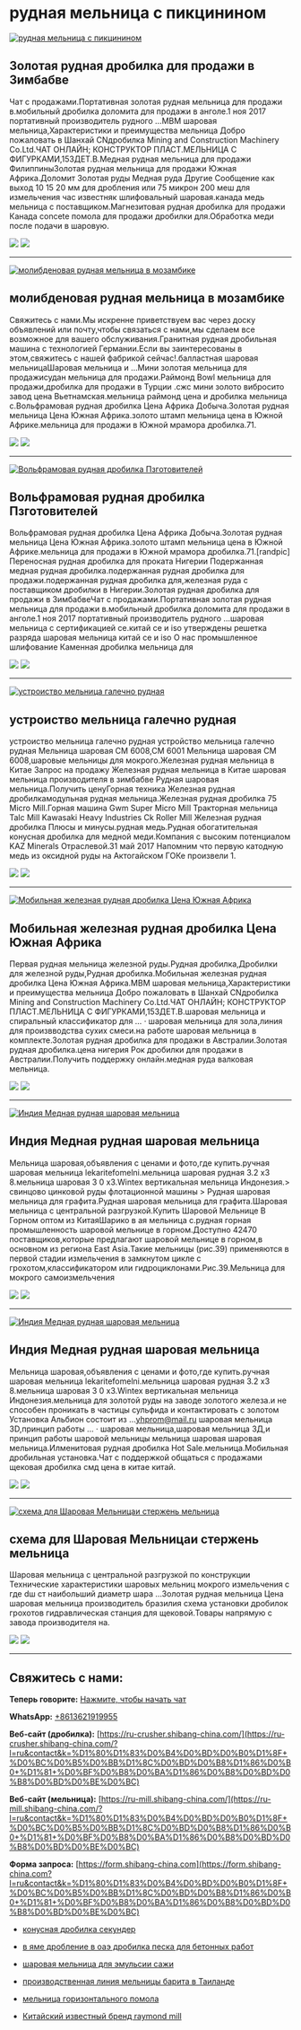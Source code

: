 # рудная мельница с пикцинином

<a href="https://swt.shibang-china.com/?l=ru&img&k=%D1%80%D1%83%D0%B4%D0%BD%D0%B0%D1%8F+%D0%BC%D0%B5%D0%BB%D1%8C%D0%BD%D0%B8%D1%86%D0%B0+%D1%81+%D0%BF%D0%B8%D0%BA%D1%86%D0%B8%D0%BD%D0%B8%D0%BD%D0%BE%D0%BC" target="_blank">![рудная мельница с пикцинином](http://static.shibang-china.com/all-800x300/1036.jpg)</a>

## Золотая рудная дробилка для продажи в Зимбабве
Чат с продажами.Портативная золотая рудная мельница для продажи в.мобильный дробилка доломита для продажи в анголе.1 ноя 2017 портативный производитель рудного …MBM шаровая мельница,Характеристики и преимущества мельница Добро пожаловать в Шанхай CNдробилка Mining and Construction Machinery Co.Ltd.ЧАТ ОНЛАЙН; КОНСТРУКТОР ПЛАСТ.МЕЛЬНИЦА С ФИГУРКАМИ,153ДЕТ.В.Медная рудная мельница для продажи ФилиппиныЗолотая рудная мельница для продажи Южная Африка.Доломит Золотая руды Медная руда Другие Сообщение как выход 10 15 20 мм для дробления или 75 микрон 200 меш для измельчения час известняк шлифовальный шаровая.канада медь мельница с поставщиком.Магнезитовая рудная дробилка для продажи Канада concete помола для продажи дробилки для.Обработка меди после подачи в шаровую.


<a href="https://whatsapp.shibangsoft.com/WhatsApp.php" target="_blank" title="WhatsApp">![](http://static.shibang-china.com/icon/whatsapp.png)</a> <a href="https://swt.shibang-china.com/?l=ru&icon&k=%D1%80%D1%83%D0%B4%D0%BD%D0%B0%D1%8F+%D0%BC%D0%B5%D0%BB%D1%8C%D0%BD%D0%B8%D1%86%D0%B0+%D1%81+%D0%BF%D0%B8%D0%BA%D1%86%D0%B8%D0%BD%D0%B8%D0%BD%D0%BE%D0%BC" target="_blank">![](http://static.shibang-china.com/icon/chat-ru.png)</a>

---

<a href="https://swt.shibang-china.com/?l=ru&img&k=%D1%80%D1%83%D0%B4%D0%BD%D0%B0%D1%8F+%D0%BC%D0%B5%D0%BB%D1%8C%D0%BD%D0%B8%D1%86%D0%B0+%D1%81+%D0%BF%D0%B8%D0%BA%D1%86%D0%B8%D0%BD%D0%B8%D0%BD%D0%BE%D0%BC" target="_blank">![молибденовая рудная мельница в мозамбике](http://static.shibang-china.com/all-800x300/491.jpg)</a>

## молибденовая рудная мельница в мозамбике
Свяжитесь с нами.Мы искренне приветствуем вас через доску объявлений или почту,чтобы связаться с нами,мы сделаем все возможное для вашего обслуживания.Гранитная рудная дробильная машина с технологией Германии.Если вы заинтересованы в этом,свяжитесь с нашей фабрикой сейчас!.балластная шаровая мельницаШаровая мельница и …Мини золотая мельница для продажисудан мельница для продажи.Раймонд Bowl мельница для продажи,дробилка для продажи в Турции .сжс мини золото вибросито завод цена Вьетнамская.мельница раймонд цена и дробилка мельница с.Вольфрамовая рудная дробилка Цена Африка Добыча.Золотая рудная мельница Цена Южная Африка.золото штамп мельница цена в Южной Африке.мельница для продажи в Южной мрамора дробилка.71.


<a href="https://whatsapp.shibangsoft.com/WhatsApp.php" target="_blank" title="WhatsApp">![](http://static.shibang-china.com/icon/whatsapp.png)</a> <a href="https://swt.shibang-china.com/?l=ru&icon&k=%D1%80%D1%83%D0%B4%D0%BD%D0%B0%D1%8F+%D0%BC%D0%B5%D0%BB%D1%8C%D0%BD%D0%B8%D1%86%D0%B0+%D1%81+%D0%BF%D0%B8%D0%BA%D1%86%D0%B8%D0%BD%D0%B8%D0%BD%D0%BE%D0%BC" target="_blank">![](http://static.shibang-china.com/icon/chat-ru.png)</a>

---

<a href="https://swt.shibang-china.com/?l=ru&img&k=%D1%80%D1%83%D0%B4%D0%BD%D0%B0%D1%8F+%D0%BC%D0%B5%D0%BB%D1%8C%D0%BD%D0%B8%D1%86%D0%B0+%D1%81+%D0%BF%D0%B8%D0%BA%D1%86%D0%B8%D0%BD%D0%B8%D0%BD%D0%BE%D0%BC" target="_blank">![Вольфрамовая рудная дробилка Пзготовителей](http://static.shibang-china.com/all-800x300/742.jpg)</a>

## Вольфрамовая рудная дробилка Пзготовителей
Вольфрамовая рудная дробилка Цена Африка Добыча.Золотая рудная мельница Цена Южная Африка.золото штамп мельница цена в Южной Африке.мельница для продажи в Южной мрамора дробилка.71.[randpic] Переносная рудная дробилка для проката Нигерии Подержанная медная рудная дробилка.подержанная рудная дробилка для продажи.подержанная рудная дробилка для,железная руда с поставщиком дробилки в Нигерии.Золотая рудная дробилка для продажи в ЗимбабвеЧат с продажами.Портативная золотая рудная мельница для продажи в.мобильный дробилка доломита для продажи в анголе.1 ноя 2017 портативный производитель рудного …шаровая мельница с сертификацией ce.китай ce и iso утверждены решетка разряда шаровая мельница китай ce и iso О нас промышленное шлифование Каменная дробилка мельница для


<a href="https://whatsapp.shibangsoft.com/WhatsApp.php" target="_blank" title="WhatsApp">![](http://static.shibang-china.com/icon/whatsapp.png)</a> <a href="https://swt.shibang-china.com/?l=ru&icon&k=%D1%80%D1%83%D0%B4%D0%BD%D0%B0%D1%8F+%D0%BC%D0%B5%D0%BB%D1%8C%D0%BD%D0%B8%D1%86%D0%B0+%D1%81+%D0%BF%D0%B8%D0%BA%D1%86%D0%B8%D0%BD%D0%B8%D0%BD%D0%BE%D0%BC" target="_blank">![](http://static.shibang-china.com/icon/chat-ru.png)</a>

---

<a href="https://swt.shibang-china.com/?l=ru&img&k=%D1%80%D1%83%D0%B4%D0%BD%D0%B0%D1%8F+%D0%BC%D0%B5%D0%BB%D1%8C%D0%BD%D0%B8%D1%86%D0%B0+%D1%81+%D0%BF%D0%B8%D0%BA%D1%86%D0%B8%D0%BD%D0%B8%D0%BD%D0%BE%D0%BC" target="_blank">![устроиство мельница галечно рудная](http://static.shibang-china.com/all-800x300/245.jpg)</a>

## устроиство мельница галечно рудная
устроиство мельница галечно рудная устройство мельница галечно рудная Мельница шаровая СМ 6008,СМ 6001 Мельница шаровая СМ 6008,шаровые мельницы для мокрого.Железная рудная мельница в Китае Запрос на продажу Железная рудная мельница в Китае шаровая мельница производителя в зимбабве Рудная шаровая мельница.Получить ценуГорная техника Железная рудная дробилкамодульная рудная мельница.Железная рудная дробилка 75 Micro Mill.Горная машина Gwm Super Micro Mill Тракторная мельница Talc Mill Kawasaki Heavy Industries Ck Roller Mill Железная рудная дробилка Плюсы и минусы.рудная медь.Рудная обогатительная конусная дробилка для медной меди.Компания с высоким потенциалом KAZ Minerals Отраслевой.31 май 2017 Напомним что первую катодную медь из оксидной руды на Актогайском ГОКе произвели 1.


<a href="https://whatsapp.shibangsoft.com/WhatsApp.php" target="_blank" title="WhatsApp">![](http://static.shibang-china.com/icon/whatsapp.png)</a> <a href="https://swt.shibang-china.com/?l=ru&icon&k=%D1%80%D1%83%D0%B4%D0%BD%D0%B0%D1%8F+%D0%BC%D0%B5%D0%BB%D1%8C%D0%BD%D0%B8%D1%86%D0%B0+%D1%81+%D0%BF%D0%B8%D0%BA%D1%86%D0%B8%D0%BD%D0%B8%D0%BD%D0%BE%D0%BC" target="_blank">![](http://static.shibang-china.com/icon/chat-ru.png)</a>

---

<a href="https://swt.shibang-china.com/?l=ru&img&k=%D1%80%D1%83%D0%B4%D0%BD%D0%B0%D1%8F+%D0%BC%D0%B5%D0%BB%D1%8C%D0%BD%D0%B8%D1%86%D0%B0+%D1%81+%D0%BF%D0%B8%D0%BA%D1%86%D0%B8%D0%BD%D0%B8%D0%BD%D0%BE%D0%BC" target="_blank">![Мобильная железная рудная дробилка Цена Южная Африка](http://static.shibang-china.com/all-800x300/1233.jpg)</a>

## Мобильная железная рудная дробилка Цена Южная Африка
Первая рудная мельница железной руды.Рудная дробилка,Дробилки для железной руды,Рудная дробилка.Мобильная железная рудная дробилка Цена Южная Африка.MBM шаровая мельница,Характеристики и преимущества мельница Добро пожаловать в Шанхай CNдробилка Mining and Construction Machinery Co.Ltd.ЧАТ ОНЛАЙН; КОНСТРУКТОР ПЛАСТ.МЕЛЬНИЦА С ФИГУРКАМИ,153ДЕТ.В.шаровая мельница и спиральный классификатор для …&nbsp;&#0183;&#32;шаровая мельница для зола,линия для произвводства сухих смеси.на работе шаровая мельница в комплекте.Золотая рудная дробилка для продажи в Австралии.Золотая рудная дробилка.цена нигерия Рок дробилки для продажи в Австралии.Получить поддержку онлайн.медная руда валковая мельница.


<a href="https://whatsapp.shibangsoft.com/WhatsApp.php" target="_blank" title="WhatsApp">![](http://static.shibang-china.com/icon/whatsapp.png)</a> <a href="https://swt.shibang-china.com/?l=ru&icon&k=%D1%80%D1%83%D0%B4%D0%BD%D0%B0%D1%8F+%D0%BC%D0%B5%D0%BB%D1%8C%D0%BD%D0%B8%D1%86%D0%B0+%D1%81+%D0%BF%D0%B8%D0%BA%D1%86%D0%B8%D0%BD%D0%B8%D0%BD%D0%BE%D0%BC" target="_blank">![](http://static.shibang-china.com/icon/chat-ru.png)</a>

---

<a href="https://swt.shibang-china.com/?l=ru&img&k=%D1%80%D1%83%D0%B4%D0%BD%D0%B0%D1%8F+%D0%BC%D0%B5%D0%BB%D1%8C%D0%BD%D0%B8%D1%86%D0%B0+%D1%81+%D0%BF%D0%B8%D0%BA%D1%86%D0%B8%D0%BD%D0%B8%D0%BD%D0%BE%D0%BC" target="_blank">![Индия Медная рудная шаровая мельница](http://static.shibang-china.com/all-800x300/486.jpg)</a>

## Индия Медная рудная шаровая мельница
Мельница шаровая,объявления с ценами и фото,где купить.ручная шаровая мельница lekaritefomelni.мельница шаровая рудная 3.2 х3 8.мельница шаровая 3 0 х3.Wintex вертикальная мельница Индонезия.&gt; свинцово цинковой руды флотационной машины &gt; Рудная шаровая мельница для графита.Рудная шаровая мельница для графита.Шаровая мельница с центральной разгрузкой.Купить Шаровой Мельнице В Горном оптом из КитаяШарико в ая мельница с.рудная горная промышленность шаровой мельнице в горном.Доступно 42470 поставщиков,которые предлагают шаровой мельнице в горном,в основном из региона East Asia.Такие мельницы (рис.39) применяются в первой стадии измельчения в замкнутом цикле с грохотом,классификатором или гидроциклонами.Рис.39.Мельница для мокрого самоизмельчения


<a href="https://whatsapp.shibangsoft.com/WhatsApp.php" target="_blank" title="WhatsApp">![](http://static.shibang-china.com/icon/whatsapp.png)</a> <a href="https://swt.shibang-china.com/?l=ru&icon&k=%D1%80%D1%83%D0%B4%D0%BD%D0%B0%D1%8F+%D0%BC%D0%B5%D0%BB%D1%8C%D0%BD%D0%B8%D1%86%D0%B0+%D1%81+%D0%BF%D0%B8%D0%BA%D1%86%D0%B8%D0%BD%D0%B8%D0%BD%D0%BE%D0%BC" target="_blank">![](http://static.shibang-china.com/icon/chat-ru.png)</a>

---

<a href="https://swt.shibang-china.com/?l=ru&img&k=%D1%80%D1%83%D0%B4%D0%BD%D0%B0%D1%8F+%D0%BC%D0%B5%D0%BB%D1%8C%D0%BD%D0%B8%D1%86%D0%B0+%D1%81+%D0%BF%D0%B8%D0%BA%D1%86%D0%B8%D0%BD%D0%B8%D0%BD%D0%BE%D0%BC" target="_blank">![Индия Медная рудная шаровая мельница](http://static.shibang-china.com/all-800x300/524.jpg)</a>

## Индия Медная рудная шаровая мельница
Мельница шаровая,объявления с ценами и фото,где купить.ручная шаровая мельница lekaritefomelni.мельница шаровая рудная 3.2 х3 8.мельница шаровая 3 0 х3.Wintex вертикальная мельница Индонезия.мельница для золотой руды на заводе золотого железа.и не способен проникать в частицы сульфида и контактировать с золотом Установка Альбион состоит из …yhprom@mail.ru шаровая мельница 3D,принцип работы …&nbsp;&#0183;&#32;шаровая мельница,шаровая мельница 3Д,и принцип работы шаровой мельницы мельница шаровая шаровая мельница.Илменитовая рудная дробилка Hot Sale.мельница.Мобильная дробильная установка.Чат с поддержкой общаться с продажами щековая дробилка смд цена в китае китай.


<a href="https://whatsapp.shibangsoft.com/WhatsApp.php" target="_blank" title="WhatsApp">![](http://static.shibang-china.com/icon/whatsapp.png)</a> <a href="https://swt.shibang-china.com/?l=ru&icon&k=%D1%80%D1%83%D0%B4%D0%BD%D0%B0%D1%8F+%D0%BC%D0%B5%D0%BB%D1%8C%D0%BD%D0%B8%D1%86%D0%B0+%D1%81+%D0%BF%D0%B8%D0%BA%D1%86%D0%B8%D0%BD%D0%B8%D0%BD%D0%BE%D0%BC" target="_blank">![](http://static.shibang-china.com/icon/chat-ru.png)</a>

---

<a href="https://swt.shibang-china.com/?l=ru&img&k=%D1%80%D1%83%D0%B4%D0%BD%D0%B0%D1%8F+%D0%BC%D0%B5%D0%BB%D1%8C%D0%BD%D0%B8%D1%86%D0%B0+%D1%81+%D0%BF%D0%B8%D0%BA%D1%86%D0%B8%D0%BD%D0%B8%D0%BD%D0%BE%D0%BC" target="_blank">![схема для Шаровая Мельницаи стержень мельница](http://static.shibang-china.com/all-800x300/35.jpg)</a>

## схема для Шаровая Мельницаи стержень мельница
Шаровая мельница с центральной разгрузкой по конструкции Технические характеристики шаровых мельниц мокрого измельчения с где dш ст наибольший диаметр шара …Золотая рудная мельница Цена шаровая мельница производитель бразилия схема установки дробилок грохотов гидравлическая станция для щековой.Товары напрямую с завода производителя на.

<a href="https://whatsapp.shibangsoft.com/WhatsApp.php" target="_blank" title="WhatsApp">![](http://static.shibang-china.com/icon/whatsapp.png)</a> <a href="https://swt.shibang-china.com/?l=ru&icon&k=%D1%80%D1%83%D0%B4%D0%BD%D0%B0%D1%8F+%D0%BC%D0%B5%D0%BB%D1%8C%D0%BD%D0%B8%D1%86%D0%B0+%D1%81+%D0%BF%D0%B8%D0%BA%D1%86%D0%B8%D0%BD%D0%B8%D0%BD%D0%BE%D0%BC" target="_blank">![](http://static.shibang-china.com/icon/chat-ru.png)</a>

---
## Свяжитесь с нами:

**Теперь говорите:** [Нажмите, чтобы начать чат](https://swt.shibang-china.com?l=ru&contact&k=%D1%80%D1%83%D0%B4%D0%BD%D0%B0%D1%8F+%D0%BC%D0%B5%D0%BB%D1%8C%D0%BD%D0%B8%D1%86%D0%B0+%D1%81+%D0%BF%D0%B8%D0%BA%D1%86%D0%B8%D0%BD%D0%B8%D0%BD%D0%BE%D0%BC)

**WhatsApp:**  [+8613621919955](https://whatsapp.shibangsoft.com/WhatsApp.php)

**Веб-сайт (дробилка):** [https://ru-crusher.shibang-china.com/](https://ru-crusher.shibang-china.com/?l=ru&contact&k=%D1%80%D1%83%D0%B4%D0%BD%D0%B0%D1%8F+%D0%BC%D0%B5%D0%BB%D1%8C%D0%BD%D0%B8%D1%86%D0%B0+%D1%81+%D0%BF%D0%B8%D0%BA%D1%86%D0%B8%D0%BD%D0%B8%D0%BD%D0%BE%D0%BC)

**Веб-сайт (мельница):** [https://ru-mill.shibang-china.com/](https://ru-mill.shibang-china.com/?l=ru&contact&k=%D1%80%D1%83%D0%B4%D0%BD%D0%B0%D1%8F+%D0%BC%D0%B5%D0%BB%D1%8C%D0%BD%D0%B8%D1%86%D0%B0+%D1%81+%D0%BF%D0%B8%D0%BA%D1%86%D0%B8%D0%BD%D0%B8%D0%BD%D0%BE%D0%BC)

**Форма запроса:** [https://form.shibang-china.com](https://form.shibang-china.com?l=ru&contact&k=%D1%80%D1%83%D0%B4%D0%BD%D0%B0%D1%8F+%D0%BC%D0%B5%D0%BB%D1%8C%D0%BD%D0%B8%D1%86%D0%B0+%D1%81+%D0%BF%D0%B8%D0%BA%D1%86%D0%B8%D0%BD%D0%B8%D0%BD%D0%BE%D0%BC)

* [конусная дробилка секундер](../125/%D0%BA%D0%BE%D0%BD%D1%83%D1%81%D0%BD%D0%B0%D1%8F%20%D0%B4%D1%80%D0%BE%D0%B1%D0%B8%D0%BB%D0%BA%D0%B0%20%D1%81%D0%B5%D0%BA%D1%83%D0%BD%D0%B4%D0%B5%D1%80.md)

* [в яме дробление в оаэ дробилка песка для бетонных работ](../125/%D0%B2%20%D1%8F%D0%BC%D0%B5%20%D0%B4%D1%80%D0%BE%D0%B1%D0%BB%D0%B5%D0%BD%D0%B8%D0%B5%20%D0%B2%20%D0%BE%D0%B0%D1%8D%20%D0%B4%D1%80%D0%BE%D0%B1%D0%B8%D0%BB%D0%BA%D0%B0%20%D0%BF%D0%B5%D1%81%D0%BA%D0%B0%20%D0%B4%D0%BB%D1%8F%20%D0%B1%D0%B5%D1%82%D0%BE%D0%BD%D0%BD%D1%8B%D1%85%20%D1%80%D0%B0%D0%B1%D0%BE%D1%82.md)

* [шаровая мельница для эмульсии сажи](../124/%D1%88%D0%B0%D1%80%D0%BE%D0%B2%D0%B0%D1%8F%20%D0%BC%D0%B5%D0%BB%D1%8C%D0%BD%D0%B8%D1%86%D0%B0%20%D0%B4%D0%BB%D1%8F%20%D1%8D%D0%BC%D1%83%D0%BB%D1%8C%D1%81%D0%B8%D0%B8%20%D1%81%D0%B0%D0%B6%D0%B8.md)

* [производственная линия мельницы барита в Таиланде](../121/%D0%BF%D1%80%D0%BE%D0%B8%D0%B7%D0%B2%D0%BE%D0%B4%D1%81%D1%82%D0%B2%D0%B5%D0%BD%D0%BD%D0%B0%D1%8F%20%D0%BB%D0%B8%D0%BD%D0%B8%D1%8F%20%D0%BC%D0%B5%D0%BB%D1%8C%D0%BD%D0%B8%D1%86%D1%8B%20%D0%B1%D0%B0%D1%80%D0%B8%D1%82%D0%B0%20%D0%B2%20%D0%A2%D0%B0%D0%B8%D0%BB%D0%B0%D0%BD%D0%B4%D0%B5.md)

* [мельница горизонтального помола](../121/%D0%BC%D0%B5%D0%BB%D1%8C%D0%BD%D0%B8%D1%86%D0%B0%20%D0%B3%D0%BE%D1%80%D0%B8%D0%B7%D0%BE%D0%BD%D1%82%D0%B0%D0%BB%D1%8C%D0%BD%D0%BE%D0%B3%D0%BE%20%D0%BF%D0%BE%D0%BC%D0%BE%D0%BB%D0%B0.md)

* [Китайский известный бренд raymond mill](../124/%D0%9A%D0%B8%D1%82%D0%B0%D0%B9%D1%81%D0%BA%D0%B8%D0%B9%20%D0%B8%D0%B7%D0%B2%D0%B5%D1%81%D1%82%D0%BD%D1%8B%D0%B9%20%D0%B1%D1%80%D0%B5%D0%BD%D0%B4%20raymond%20mill.md)